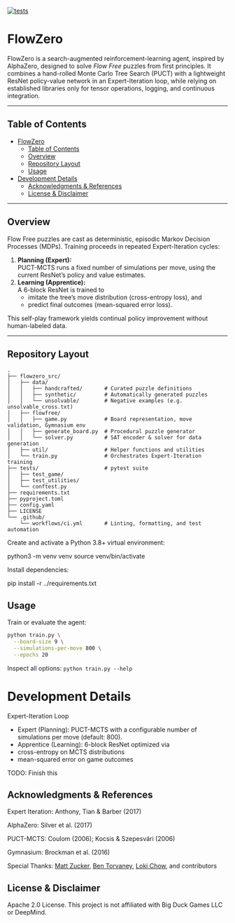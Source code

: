 [![tests](https://github.com/talkierbox/flowzero/actions/workflows/ci.yml/badge.svg)](https://github.com/talkierbox/flowzero/actions)
# FlowZero

FlowZero is a search-augmented reinforcement-learning agent, inspired by AlphaZero, designed to solve _Flow Free_ puzzles from first principles. It combines a hand-rolled Monte Carlo Tree Search (PUCT) with a lightweight ResNet policy-value network in an Expert-Iteration loop, while relying on established libraries only for tensor operations, logging, and continuous integration.

---

## Table of Contents

- [FlowZero](#flowzero)
  - [Table of Contents](#table-of-contents)
  - [Overview](#overview)
  - [Repository Layout](#repository-layout)
  - [Usage](#usage)
- [Development Details](#development-details)
  - [Acknowledgments \& References](#acknowledgments--references)
  - [License \& Disclaimer](#license--disclaimer)

---

## Overview

Flow Free puzzles are cast as deterministic, episodic Markov Decision Processes (MDPs). Training proceeds in repeated Expert-Iteration cycles:

1. **Planning (Expert):**  
   PUCT-MCTS runs a fixed number of simulations per move, using the current ResNet’s policy and value estimates.  
2. **Learning (Apprentice):**  
   A 6-block ResNet is trained to  
   - imitate the tree’s move distribution (cross-entropy loss), and  
   - predict final outcomes (mean-squared error loss).  

This self-play framework yields continual policy improvement without human-labeled data.

---

## Repository Layout

```plaintext
.
├── flowzero_src/
│   ├── data/
│   │   ├── handcrafted/       # Curated puzzle definitions
│   │   ├── synthetic/         # Automatically generated puzzles
│   │   └── unsolvable/        # Negative examples (e.g. unsolvable_cross.txt)
│   ├── flowfree/
│   │   ├── game.py            # Board representation, move validation, Gymnasium env
│   │   ├── generate_board.py  # Procedural puzzle generator
│   │   └── solver.py          # SAT encoder & solver for data generation
│   ├── util/                  # Helper functions and utilities
│   └── train.py               # Orchestrates Expert-Iteration training
├── tests/                     # pytest suite
│   ├── test_game/
│   ├── test_utilities/
│   └── conftest.py
├── requirements.txt
├── pyproject.toml
├── config.yaml
├── LICENSE
└── .github/
    └── workflows/ci.yml       # Linting, formatting, and test automation
```


Create and activate a Python 3.8+ virtual environment:

python3 -m venv venv
source venv/bin/activate

Install dependencies:

pip install -r ../requirements.txt

## Usage

Train or evaluate the agent:

```bash
python train.py \
  --board-size 9 \
  --simulations-per-move 800 \
  --epochs 20
```

Inspect all options: `python train.py --help`

# Development Details

Expert-Iteration Loop
- Expert (Planning): PUCT-MCTS with a configurable number of simulations per move (default: 800).
- Apprentice (Learning): 6-block ResNet optimized via
- cross-entropy on MCTS distributions
- mean-squared error on game outcomes

TODO: Finish this

## Acknowledgments & References

Expert Iteration: Anthony, Tian & Barber (2017)

AlphaZero: Silver et al. (2017)

PUCT-MCTS: Coulom (2006); Kocsis & Szepesvári (2006)

Gymnasium: Brockman et al. (2016)

Special Thanks: [Matt Zucker](https://github.com/mzucker), [Ben Torvaney](https://github.com/Torvaney), [Loki Chow](https://github.com/lohchness), and contributors

## License & Disclaimer
Apache 2.0 License. This project is not affiliated with Big Duck Games LLC or DeepMind.
